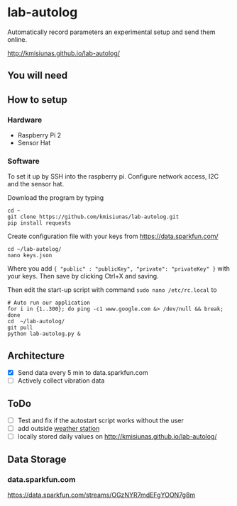 # lab-autolog

Automatically record parameters an experimental setup and send them online. 

http://kmisiunas.github.io/lab-autolog/

## You will need

## How to setup

### Hardware

 - Raspberry Pi 2
 - Sensor Hat

### Software

To set it up by SSH into the raspberry pi. Configure network access, I2C and the sensor hat.

Download the program by typing

    cd ~
    git clone https://github.com/kmisiunas/lab-autolog.git
    pip install requests
    
Create configuration file with your keys from https://data.sparkfun.com/

    cd ~/lab-autolog/
    nano keys.json
    
Where you add `{ "public" : "publicKey", "private": "privateKey" }` with your keys. Then save by clicking Ctrl+X and saving.

Then edit the start-up script with command `sudo nano /etc/rc.local` to 

    # Auto run our application
    for i in {1..300}; do ping -c1 www.google.com &> /dev/null && break; done
    cd  ~/lab-autolog/
    git pull
    python lab-autolog.py &



## Architecture

 - [X] Send data every 5 min to data.sparkfun.com
 - [ ] Actively collect vibration data 

## ToDo

 - [ ] Test and fix if the autostart script works without the user
 - [ ] add outside [weather station](https://www.cl.cam.ac.uk/research/dtg/weather/current-obs.txt)
 - [ ] locally stored daily values on http://kmisiunas.github.io/lab-autolog/

## Data Storage

### data.sparkfun.com

https://data.sparkfun.com/streams/OGzNYR7mdEFgYOON7g8m
